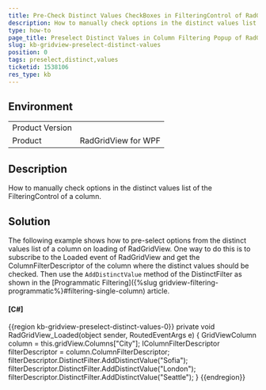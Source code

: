 ```yaml
---
title: Pre-Check Distinct Values CheckBoxes in FilteringControl of RadGridView
description: How to manually check options in the distinct values list of the FilteringControl.
type: how-to
page_title: Preselect Distinct Values in Column Filtering Popup of RadGridView
slug: kb-gridview-preselect-distinct-values
position: 0
tags: preselect,distinct,values
ticketid: 1538106
res_type: kb
---
```


## Environment
<table>
	<tbody>
		<tr>
			<td>Product Version</td>
			<td></td>
		</tr>
		<tr>
			<td>Product</td>
			<td>RadGridView for WPF</td>
		</tr>
	</tbody>
</table>

## Description

How to manually check options in the distinct values list of the FilteringControl of a column.

## Solution

The following example shows how to pre-select options from the distinct values list of a column on loading of RadGridView. One way to do this is to subscribe to the Loaded event of RadGridView and get the ColumnFilterDescriptor of the column where the distinct values should be checked. Then use the `AddDistinctValue` method of the DistinctFilter as shown in the [Programmatic Filtering]({%slug gridview-filtering-programmatic%}#filtering-single-column) article.

#### __[C#]__
{{region kb-gridview-preselect-distinct-values-0}}
	private void RadGridView_Loaded(object sender, RoutedEventArgs e)
	{
		GridViewColumn column = this.gridView.Columns["City"];
		IColumnFilterDescriptor filterDescriptor = column.ColumnFilterDescriptor;
		filterDescriptor.DistinctFilter.AddDistinctValue("Sofia");
		filterDescriptor.DistinctFilter.AddDistinctValue("London");
		filterDescriptor.DistinctFilter.AddDistinctValue("Seattle");
	}
{{endregion}}